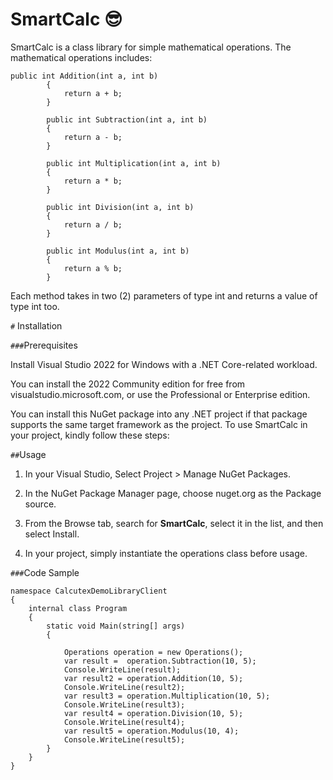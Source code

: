 # SmartCalc 😎

SmartCalc is a class library for simple mathematical operations. The mathematical operations includes:
```
public int Addition(int a, int b)
        {
            return a + b;
        }

        public int Subtraction(int a, int b)
        {
            return a - b;
        }

        public int Multiplication(int a, int b)
        {
            return a * b;
        }

        public int Division(int a, int b)
        {
            return a / b;
        }

        public int Modulus(int a, int b)
        {
            return a % b;
        }
```
Each method takes in two (2) parameters of type int and returns a value of type int too.


`#` Installation

`###`Prerequisites

Install Visual Studio 2022 for Windows with a .NET Core-related workload.

You can install the 2022 Community edition for free from visualstudio.microsoft.com, or use the Professional or Enterprise edition.

You can install this NuGet package into any .NET project if that package supports the same target framework as the project. To use SmartCalc in your project, kindly follow these steps:

`##`Usage
1. In your Visual Studio, Select Project > Manage NuGet Packages.

2. In the NuGet Package Manager page, choose nuget.org as the Package source.

3. From the Browse tab, search for **SmartCalc**, select it in the list, and then select Install.

4. In your project, simply instantiate the operations class before usage.  

`###`Code Sample
```
namespace CalcutexDemoLibraryClient
{
    internal class Program
    {
        static void Main(string[] args)
        {

            Operations operation = new Operations();
            var result =  operation.Subtraction(10, 5);
            Console.WriteLine(result);
            var result2 = operation.Addition(10, 5);
            Console.WriteLine(result2);
            var result3 = operation.Multiplication(10, 5);
            Console.WriteLine(result3);
            var result4 = operation.Division(10, 5);
            Console.WriteLine(result4);
            var result5 = operation.Modulus(10, 4);
            Console.WriteLine(result5);
        }
    }
}
```

